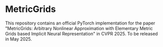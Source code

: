 # MetricGrids
This repository contains an official PyTorch implementation for the paper "MetricGrids:  Arbitrary Nonlinear Approximation with Elementary Metric Grids based Implicit Neural Representation" in CVPR 2025.
To be released in May 2025.
